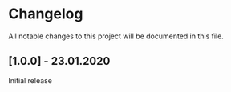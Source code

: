 # Changelog
All notable changes to this project will be documented in this file.

## [1.0.0] - 23.01.2020

Initial release
